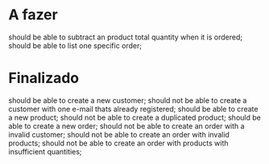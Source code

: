 # A fazer

should be able to subtract an product total quantity when it is ordered;
should be able to list one specific order;

# Finalizado

should be able to create a new customer;
should not be able to create a customer with one e-mail thats already registered;
should be able to create a new product;
should not be able to create a duplicated product;
should be able to create a new order;
should not be able to create an order with a invalid customer;
should not be able to create an order with invalid products;
should not be able to create an order with products with insufficient quantities;
